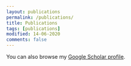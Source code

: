 ```yaml
---
layout: publications
permalink: /publications/
title: Publications
tags: [publications]
modified: 14-06-2020
comments: false
---
```


You can also browse my <a href="https://scholar.google.es/citations?user=ZEtKYf8AAAAJ" target="_blank">Google Scholar profile</a>. 

